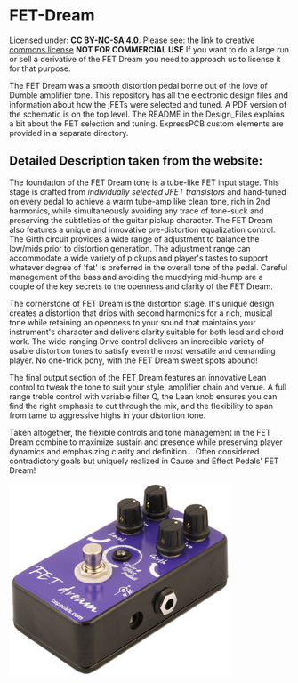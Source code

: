 # FET-Dream
Licensed under: **CC BY-NC-SA 4.0**. Please see: [the link to creative commons license](https://creativecommons.org/licenses/by-nc-sa/4.0/legalcode)
**NOT FOR COMMERCIAL USE** If you want to do a large run or sell a derivative of the FET Dream you need to approach us to license it for that purpose.

The FET Dream was a smooth distortion pedal borne out of the love of Dumble amplifier tone. This repository has all the electronic design files and information about how the jFETs were selected and tuned.  A PDF version of the schematic is on the top level.  The README in the Design_Files explains a bit about the FET selection and tuning.  ExpressPCB custom elements are provided in a separate directory.

## Detailed Description taken from the website:
The foundation of the FET Dream tone is a tube-like FET input stage. This stage is crafted from *individually selected JFET transistors* and hand-tuned on every pedal to achieve a warm tube-amp like clean tone, rich in 2nd harmonics, while simultaneously avoiding any trace of tone-suck and preserving the subtleties of the guitar pickup character.
The FET Dream also features a unique and innovative pre-distortion equalization control. The Girth circuit provides a wide range of adjustment to balance the low/mids prior to distortion generation. The adjustment range can accommodate a wide variety of pickups and player's tastes to support whatever degree of 'fat' is preferred in the overall tone of the pedal. Careful management of the bass and avoiding the muddying mid-hump are a couple of the key secrets to the openness and clarity of the FET Dream.

The cornerstone of FET Dream is the distortion stage. It's unique design creates a distortion that drips with second harmonics for a rich, musical tone while retaining an openness to your sound that maintains your instrument's character and delivers clarity suitable for both lead and chord work. The wide-ranging Drive control delivers an incredible variety of usable distortion tones to satisfy even the most versatile and demanding player. No one-trick pony, with the FET Dream sweet spots abound!

The final output section of the FET Dream features an innovative Lean control to tweak the tone to suit your style, amplifier chain and venue. A full range treble control with variable filter Q, the Lean knob ensures you can find the right emphasis to cut through the mix, and the flexibility to span from tame to aggressive highs in your distortion tone.

Taken altogether, the flexible controls and tone management in the FET Dream combine to maximize sustain and presence while preserving player dynamics and emphasizing clarity and definition... Often considered contradictory goals but uniquely realized in Cause and Effect Pedals' FET Dream!

![FET Dream pedal](/web-angle-image1.png)
